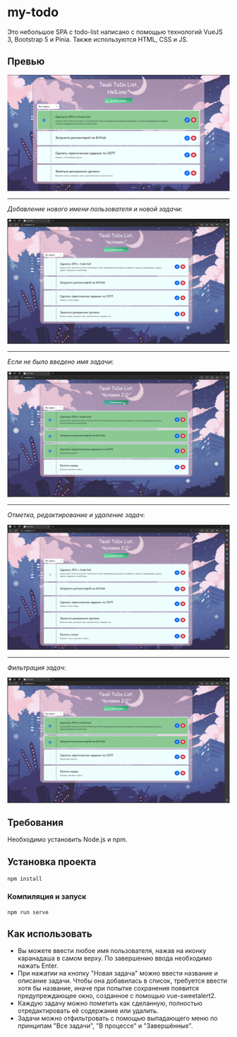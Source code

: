 # my-todo
Это небольшое SPA с todo-list написано с помощью технологий VueJS 3, Bootstrap 5 и Pinia. Также используются HTML, CSS и JS.

## Превью
![my-todo-list](https://github.com/HelLuna/Your-ToDo/blob/main/img/preview.png)

---
*Добавление нового имени пользователя и новой задачи*:

![Новые имя и задача](img/New-name-and-task.gif)

---
*Если не было введено имя задачи*:

![Новая задача без имени](img/New-task-without-a-name.gif)

---
*Отметка, редактирование и удаление задач*:

![Отметка, редактирование и удаление задач](img/Mark,-edit-and-delete-tasks.gif)

---
*Фильтрация задач*:

![Фильтрация задач](img/Task-filtering.gif)

## Требования
Необходимо установить Node.js и npm.

## Установка проекта
```
npm install
```

### Компиляция и запуск
```
npm run serve
```

## Как использовать
* Вы можете ввести любое имя пользователя, нажав на иконку каранадаша в самом верху. По завершению ввода необходимо нажать Enter.
* При нажатии на кнопку "Новая задача" можно ввести название и описание задачи. Чтобы она добавилась в список, требуется ввести хотя бы название, иначе при попытке сохранения появится предупреждающее окно, созданное с помощью vue-sweetalert2.
* Каждую задачу можно пометить как сделанную, полностью отредактировать её содержание или удалить.
* Задачи можно отфильтровать с помощью выпадающего меню по принципам "Все задачи", "В процессе" и "Завершённые". 
